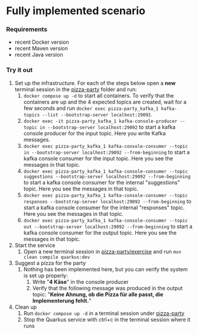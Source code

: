 # Fully implemented scenario

### Requirements
- recent Docker version
- recent Maven version
- recent Java version

### Try it out
1. Set up the infrastructure. For each of the steps below open a **new** terminal session in the [pizza-party](..) folder and run: 
   1. `docker compose up -d` to start all containers. To verify that the containers are up and the 4 expected topics are created, wait for a few seconds and run `docker exec pizza-party_kafka_1 kafka-topics --list --bootstrap-server localhost:29092`.
   2. `docker exec -it pizza-party_kafka_1 kafka-console-producer --topic in --bootstrap-server localhost:29092` to start a kafka console producer for the input topic. Here you write Kafka messages.
   3. `docker exec pizza-party_kafka_1 kafka-console-consumer --topic in --bootstrap-server localhost:29092 --from-beginning` to start a kafka console consumer for the input topic. Here you see the messages in that topic.
   4. `docker exec pizza-party_kafka_1 kafka-console-consumer --topic suggestions --bootstrap-server localhost:29092 --from-beginning` to start a kafka console consumer for the internal "suggestions" topic. Here you see the messages in that topic.
   5. `docker exec pizza-party_kafka_1 kafka-console-consumer --topic responses --bootstrap-server localhost:29092 --from-beginning` to start a kafka console consumer for the internal "responses" topic. Here you see the messages in that topic.
   6. `docker exec pizza-party_kafka_1 kafka-console-consumer --topic out --bootstrap-server localhost:29092 --from-beginning` to start a kafka console consumer for the output topic. Here you see the messages in that topic.
2. Start the service
   1. Open a new terminal session in [pizza-party/exercise](.) and run `mvn clean compile quarkus:dev`
3. Suggest a pizza for the party
   1. Nothing has been implemented here, but you can verify the system is set up properly:
      1. Write "**4 Käse**" in the console producer
      2. Verify that the following message was produced in the output topic: "**Keine Ahnung, ob die Pizza für alle passt, die Implementerung fehlt.**"
4. Clean up
   1. Run `docker compose up -d` in a terminal session under [pizza-party](..)
   2. Stop the Quarkus service with ctrl+c in the terminal session where it runs